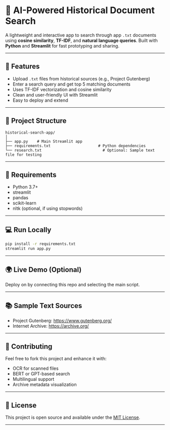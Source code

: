 
# 📜 AI-Powered Historical Document Search

A lightweight and interactive app to search through app `.txt` documents using **cosine similarity**, **TF-IDF**, and **natural language queries**. Built with **Python** and **Streamlit** for fast prototyping and sharing.

---

## 🚀 Features
- Upload `.txt` files from historical sources (e.g., Project Gutenberg)
- Enter a search query and get top 5 matching documents
- Uses TF-IDF vectorization and cosine similarity
- Clean and user-friendly UI with Streamlit
- Easy to deploy and extend

---

## 📁 Project Structure

```
historical-search-app/
│
├── app.py    # Main Streamlit app
├── requirements.txt                     # Python dependencies
└── research.txt                           # Optional: Sample text file for testing
```

---

## 🔧 Requirements

- Python 3.7+
- streamlit
- pandas
- scikit-learn
- nltk (optional, if using stopwords)

---

## 💻 Run Locally

```bash
pip install -r requirements.txt
streamlit run app.py
```

---

## 🌍 Live Demo (Optional)

Deploy on []() by connecting this repo and selecting the main script.

---

## 📚 Sample Text Sources

- Project Gutenberg: https://www.gutenberg.org/
- Internet Archive: https://archive.org/

---

## 🙌 Contributing

Feel free to fork this project and enhance it with:
- OCR for scanned files
- BERT or GPT-based search
- Multilingual support
- Archive metadata visualization

---

## 📜 License

This project is open source and available under the [MIT License](LICENSE).

---
